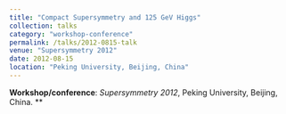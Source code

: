 ```yaml
---
title: "Compact Supersymmetry and 125 GeV Higgs"
collection: talks
category: "workshop-conference"
permalink: /talks/2012-0815-talk
venue: "Supersymmetry 2012"
date: 2012-08-15
location: "Peking University, Beijing, China"
---
```

**Workshop/conference**: *Supersymmetry 2012*, Peking University, Beijing, China. **


